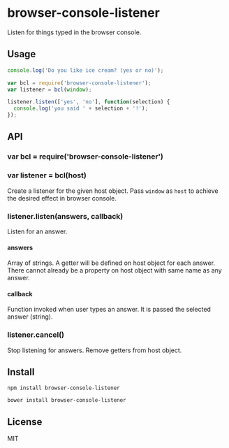 # browser-console-listener

Listen for things typed in the browser console.

## Usage

```js
console.log('Do you like ice cream? (yes or no)');

var bcl = require('browser-console-listener');
var listener = bcl(window);

listener.listen(['yes', 'no'], function(selection) {
  console.log('you said ' + selection + '!');
});
```

## API

### var bcl = require('browser-console-listener')
### var listener = bcl(host)

Create a listener for the given host object. Pass `window` as `host` to achieve the desired effect in browser console.

### listener.listen(answers, callback)

Listen for an answer.

#### answers

Array of strings. A getter will be defined on host object for each answer. There cannot already be a property on host object with same name as any answer.

#### callback

Function invoked when user types an answer. It is passed the selected answer (string).

### listener.cancel()

Stop listening for answers. Remove getters from host object.

## Install

`npm install browser-console-listener`

`bower install browser-console-listener`

## License

MIT